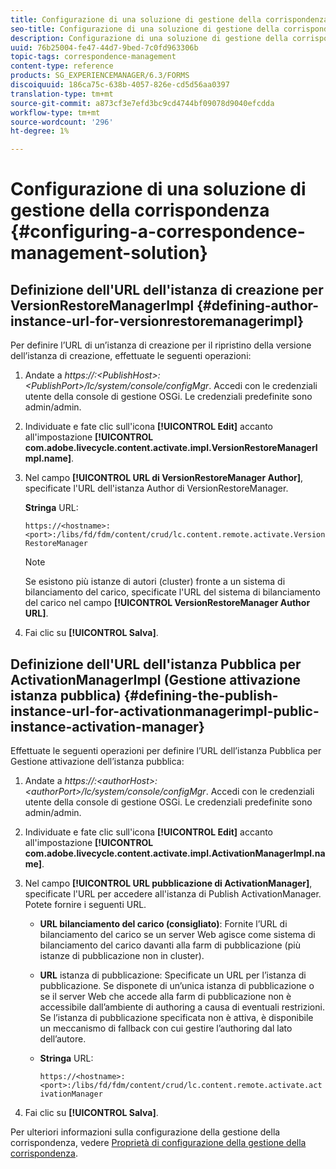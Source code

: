 ```yaml
---
title: Configurazione di una soluzione di gestione della corrispondenza
seo-title: Configurazione di una soluzione di gestione della corrispondenza
description: Configurazione di una soluzione di gestione della corrispondenza
uuid: 76b25004-fe47-44d7-9bed-7c0fd963306b
topic-tags: correspondence-management
content-type: reference
products: SG_EXPERIENCEMANAGER/6.3/FORMS
discoiquuid: 186ca75c-638b-4057-826e-cd5d56aa0397
translation-type: tm+mt
source-git-commit: a873cf3e7efd3bc9cd4744bf09078d9040efcdda
workflow-type: tm+mt
source-wordcount: '296'
ht-degree: 1%

---
```



# Configurazione di una soluzione di gestione della corrispondenza {#configuring-a-correspondence-management-solution}

## Definizione dell&#39;URL dell&#39;istanza di creazione per VersionRestoreManagerImpl {#defining-author-instance-url-for-versionrestoremanagerimpl}

Per definire l’URL di un’istanza di creazione per il ripristino della versione dell’istanza di creazione, effettuate le seguenti operazioni:

1. Andate a *https://:&lt;PublishHost>:&lt;PublishPort>/lc/system/console/configMgr*. Accedi con le credenziali utente della console di gestione OSGi. Le credenziali predefinite sono admin/admin.
1. Individuate e fate clic sull&#39;icona **[!UICONTROL Edit]** accanto all&#39;impostazione **[!UICONTROL com.adobe.livecycle.content.activate.impl.VersionRestoreManagerImpl.name]**.
1. Nel campo **[!UICONTROL URL di VersionRestoreManager Author]**, specificate l&#39;URL dell&#39;istanza Author di VersionRestoreManager.

   **Stringa** URL:

   `https://<hostname>:<port>:/libs/fd/fdm/content/crud/lc.content.remote.activate.VersionRestoreManager`

   >[!NOTE]
   >
   >Se esistono più istanze di autori (cluster) fronte a un sistema di bilanciamento del carico, specificate l&#39;URL del sistema di bilanciamento del carico nel campo **[!UICONTROL VersionRestoreManager Author URL]**.

1. Fai clic su **[!UICONTROL Salva]**.

## Definizione dell&#39;URL dell&#39;istanza Pubblica per ActivationManagerImpl (Gestione attivazione istanza pubblica) {#defining-the-publish-instance-url-for-activationmanagerimpl-public-instance-activation-manager}

Effettuate le seguenti operazioni per definire l’URL dell’istanza Pubblica per Gestione attivazione dell’istanza pubblica:

1. Andate a *https://:&lt;authorHost>:&lt;authorPort>/lc/system/console/configMgr*. Accedi con le credenziali utente della console di gestione OSGi. Le credenziali predefinite sono admin/admin.
1. Individuate e fate clic sull&#39;icona **[!UICONTROL Edit]** accanto all&#39;impostazione **[!UICONTROL com.adobe.livecycle.content.activate.impl.ActivationManagerImpl.name]**.
1. Nel campo **[!UICONTROL URL pubblicazione di ActivationManager]**, specificate l&#39;URL per accedere all&#39;istanza di Publish ActivationManager. Potete fornire i seguenti URL.

   * **URL bilanciamento del carico (consigliato)**: Fornite l’URL di bilanciamento del carico se un server Web agisce come sistema di bilanciamento del carico davanti alla farm di pubblicazione (più istanze di pubblicazione non in cluster).
   * **URL** istanza di pubblicazione: Specificate un URL per l’istanza di pubblicazione. Se disponete di un’unica istanza di pubblicazione o se il server Web che accede alla farm di pubblicazione non è accessibile dall’ambiente di authoring a causa di eventuali restrizioni. Se l’istanza di pubblicazione specificata non è attiva, è disponibile un meccanismo di fallback con cui gestire l’authoring dal lato dell’autore.
   * **Stringa** URL:

      `https://<hostname>:<port>:/libs/fd/fdm/content/crud/lc.content.remote.activate.activationManager`

1. Fai clic su **[!UICONTROL Salva]**.

Per ulteriori informazioni sulla configurazione della gestione della corrispondenza, vedere [Proprietà di configurazione della gestione della corrispondenza](https://helpx.adobe.com/aem-forms/6-2/cm-configuration-properties.html).
